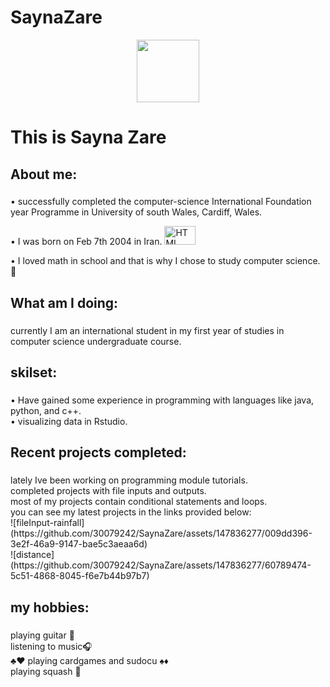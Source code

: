 # SaynaZare
<div id = "header" align="center">
       <img src = "https://media1.tenor.com/images/08d247bf9f143cc33a18fae1cce2f10d/tenor.gif?itemid=10623533" width = "100"/>
  </div>
<h1>
This is Sayna Zare
</div>
<h2>
About me: 
     <h3></h3>
•	successfully completed the computer-science International Foundation year Programme in University of south Wales, Cardiff, Wales. 

 • I was born on Feb 7th 2004 in Iran. <img src = "https://th.bing.com/th/id/R.1c22c90e7529299a79b69e4f92a05fe2?rik=vZxi9S80q8Mr4Q&pid=ImgRaw&r=0" title ="HTML" alt = "HTML" width = "50" height = "30"/>&nbsp;
 <div/>
   •  I loved math in school and that is why I chose to study computer science. 🎲

 <br>
          
 <h2>
 What am I doing:
 </h2>
 <h3></h3>
currently I am an international student in my first year of studies in computer science undergraduate course.
      <br>
 <h2>
 skilset:
        </h2>
    <h3></h3>
 •	Have gained some experience in programming with languages like java, python, and c++.
 <br>
 •     visualizing data in Rstudio.
 <h2>
    Recent projects completed:     
 </h2>
 <h3></h3>
     lately Ive been working on programming module tutorials.
     <br>
     completed projects with file inputs and outputs. 
     <br>
     most of my projects contain conditional statements and loops.
     <br>
     you can see my latest projects in the links provided below:
     <br>
![fileInput-rainfall](https://github.com/30079242/SaynaZare/assets/147836277/009dd396-3e2f-46a9-9147-bae5c3aeaa6d)
<br>
![distance](https://github.com/30079242/SaynaZare/assets/147836277/60789474-5c51-4868-8045-f6e7b44b97b7)

 <h2>
      my hobbies:
      </h2>

<h3></h3>
     playing guitar 🎸
     <br>
     listening to music🎧
     <br>
     ♣♥ playing cardgames and sudocu ♠♦
     <br>
     playing squash 🎾

